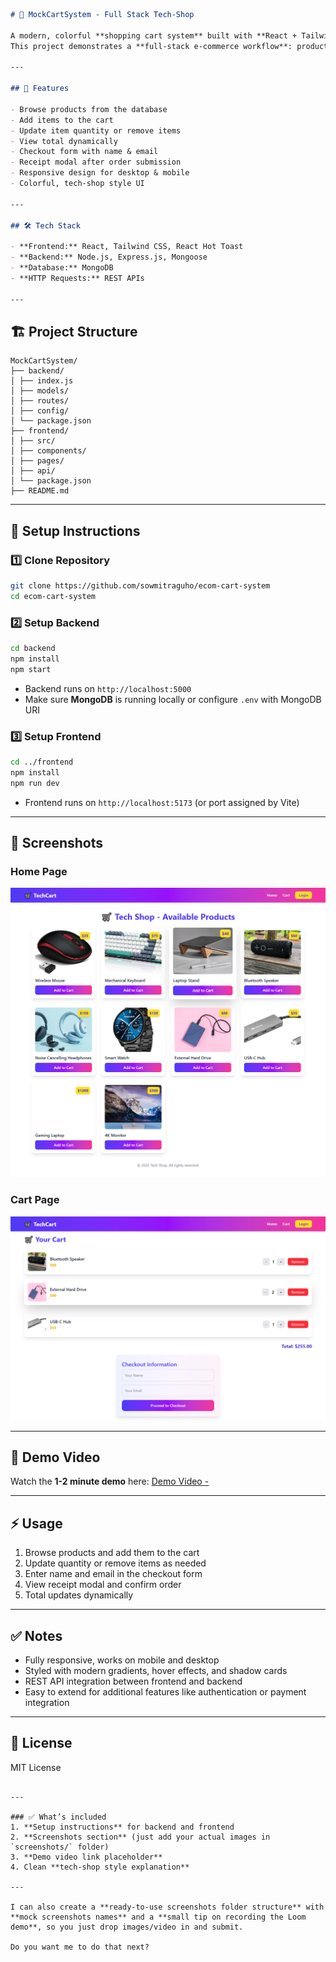 ```markdown
# 🛒 MockCartSystem - Full Stack Tech-Shop

A modern, colorful **shopping cart system** built with **React + Tailwind** (frontend) and **Node.js + Express + MongoDB** (backend).  
This project demonstrates a **full-stack e-commerce workflow**: product listing, cart management, checkout form, and receipt modal.

---

## 🌟 Features

- Browse products from the database
- Add items to the cart
- Update item quantity or remove items
- View total dynamically
- Checkout form with name & email
- Receipt modal after order submission
- Responsive design for desktop & mobile
- Colorful, tech-shop style UI

---

## 🛠️ Tech Stack

- **Frontend:** React, Tailwind CSS, React Hot Toast
- **Backend:** Node.js, Express.js, Mongoose
- **Database:** MongoDB
- **HTTP Requests:** REST APIs

---
```

## 🏗️ Project Structure

```
MockCartSystem/
├── backend/
│ ├── index.js
│ ├── models/
│ ├── routes/
│ ├── config/
│ └── package.json
├── frontend/
│ ├── src/
│ ├── components/
│ ├── pages/
│ ├── api/
│ └── package.json
├── README.md

```

---

## 🚀 Setup Instructions

### 1️⃣ Clone Repository

```bash
git clone https://github.com/sowmitraguho/ecom-cart-system
cd ecom-cart-system
```

### 2️⃣ Setup Backend

```bash
cd backend
npm install
npm start
```

- Backend runs on `http://localhost:5000`
- Make sure **MongoDB** is running locally or configure `.env` with MongoDB URI

### 3️⃣ Setup Frontend

```bash
cd ../frontend
npm install
npm run dev
```

- Frontend runs on `http://localhost:5173` (or port assigned by Vite)

---

## 📸 Screenshots

### Home Page

![Home Screenshot](homePage.png)

### Cart Page

![Cart Screenshot](cartpage.png)

---

## 🎥 Demo Video

Watch the **1-2 minute demo** here:
[Demo Video - ](https://youtu.be/mvZp1HbG5Qk)

---

## ⚡ Usage

1. Browse products and add them to the cart
2. Update quantity or remove items as needed
3. Enter name and email in the checkout form
4. View receipt modal and confirm order
5. Total updates dynamically

---

## ✅ Notes

- Fully responsive, works on mobile and desktop
- Styled with modern gradients, hover effects, and shadow cards
- REST API integration between frontend and backend
- Easy to extend for additional features like authentication or payment integration

---

## 📝 License

MIT License

```

---

### ✅ What’s included
1. **Setup instructions** for backend and frontend
2. **Screenshots section** (just add your actual images in `screenshots/` folder)
3. **Demo video link placeholder**
4. Clean **tech-shop style explanation**

---

I can also create a **ready-to-use screenshots folder structure** with **mock screenshots names** and a **small tip on recording the Loom demo**, so you just drop images/video in and submit.

Do you want me to do that next?
```
